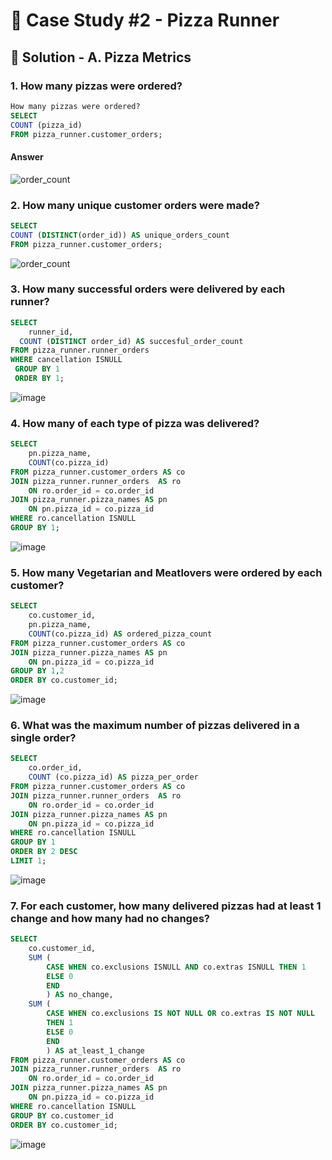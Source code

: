 # 🍕 Case Study #2 - Pizza Runner

## 🍝 Solution - A. Pizza Metrics

### 1. How many pizzas were ordered?

````sql
How many pizzas were ordered?
SELECT 
COUNT (pizza_id)
FROM pizza_runner.customer_orders;
````
#### Answer

![order_count](https://github.com/Ebekulak/images/blob/main/Ekran%20g%C3%B6r%C3%BCnt%C3%BCs%C3%BC%202024-11-13%20224911.png)

### 2. How many unique customer orders were made?

````sql
SELECT 
COUNT (DISTINCT(order_id)) AS unique_orders_count
FROM pizza_runner.customer_orders;
````
![order_count](https://github.com/Ebekulak/images/blob/main/Ekran%20g%C3%B6r%C3%BCnt%C3%BCs%C3%BC%202024-11-13%20235349.png?raw=true)

### 3. How many successful orders were delivered by each runner?

````sql
SELECT
 	runner_id,
  COUNT (DISTINCT order_id) AS succesful_order_count
FROM pizza_runner.runner_orders
WHERE cancellation ISNULL
 GROUP BY 1
 ORDER BY 1;
````
![image](https://github.com/user-attachments/assets/0d0d67ce-6f2c-4d67-9443-53982706046d)

### 4. How many of each type of pizza was delivered?

````sql
SELECT 
	pn.pizza_name,	
	COUNT(co.pizza_id)
FROM pizza_runner.customer_orders AS co
JOIN pizza_runner.runner_orders  AS ro 
	ON ro.order_id = co.order_id
JOIN pizza_runner.pizza_names AS pn 
	ON pn.pizza_id = co.pizza_id
WHERE ro.cancellation ISNULL
GROUP BY 1;
````
![image](https://github.com/user-attachments/assets/87fc488f-d3c2-4d8b-9a5f-493eddcaeaa1)

### 5. How many Vegetarian and Meatlovers were ordered by each customer?

````sql
SELECT  
	co.customer_id,
	pn.pizza_name,	
	COUNT(co.pizza_id) AS ordered_pizza_count
FROM pizza_runner.customer_orders AS co
JOIN pizza_runner.pizza_names AS pn 
	ON pn.pizza_id = co.pizza_id
GROUP BY 1,2
ORDER BY co.customer_id;
````
![image](https://github.com/user-attachments/assets/d14b8b69-a2f5-42b4-81eb-1468fd8065d2)

### 6. What was the maximum number of pizzas delivered in a single order?

````sql
SELECT 
	co.order_id,
	COUNT (co.pizza_id) AS pizza_per_order
FROM pizza_runner.customer_orders AS co
JOIN pizza_runner.runner_orders  AS ro 
	ON ro.order_id = co.order_id
JOIN pizza_runner.pizza_names AS pn 
	ON pn.pizza_id = co.pizza_id
WHERE ro.cancellation ISNULL
GROUP BY 1
ORDER BY 2 DESC
LIMIT 1;
````
![image](https://github.com/user-attachments/assets/7db7ebec-af84-42f9-b951-6b94177caefc)

### 7. For each customer, how many delivered pizzas had at least 1 change and how many had no changes?

````sql
SELECT 
	co.customer_id,
	SUM (
		CASE WHEN co.exclusions ISNULL AND co.extras ISNULL	THEN 1
		ELSE 0
		END
		) AS no_change,	
	SUM (
		CASE WHEN co.exclusions IS NOT NULL OR co.extras IS NOT NULL
		THEN 1
		ELSE 0
		END
		) AS at_least_1_change
FROM pizza_runner.customer_orders AS co
JOIN pizza_runner.runner_orders  AS ro 
	ON ro.order_id = co.order_id
JOIN pizza_runner.pizza_names AS pn 
	ON pn.pizza_id = co.pizza_id
WHERE ro.cancellation ISNULL
GROUP BY co.customer_id
ORDER BY co.customer_id;
````
![image](https://github.com/user-attachments/assets/3a9fc73b-6b33-404e-a154-d2f78db3173f)






